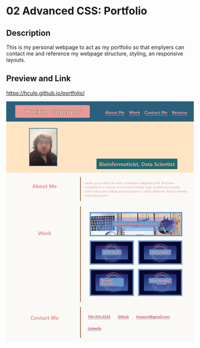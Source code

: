# 02 Advanced CSS: Portfolio

## Description

This is my personal webpage to act as my portfolio so that emplyers can contact me and reference 
my webpage structure, styling, an responsive layouts.


## Preview and Link

https://hculp.github.io/portfolio/

![Alt text](./assets/images/portfoliositepreview.png "site preview")

